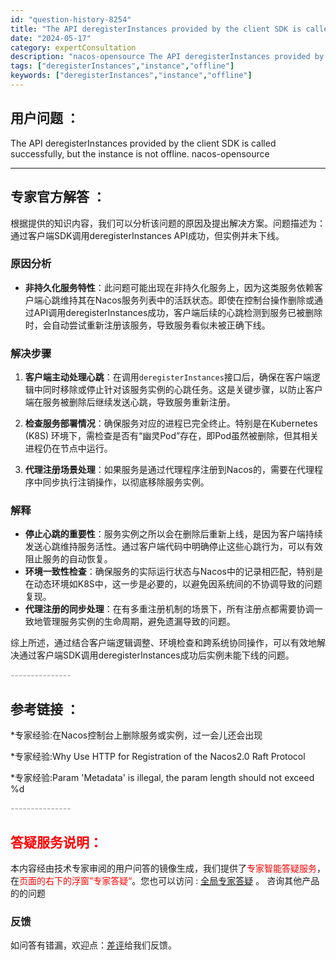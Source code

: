 ```yaml
---
id: "question-history-8254"
title: "The API deregisterInstances provided by the client SDK is called successfully, but the instance is not offline. nacos-opensource"
date: "2024-05-17"
category: expertConsultation
description: "nacos-opensource The API deregisterInstances provided by the client SDK is called successfully, but the instance is not offline."
tags: ["deregisterInstances","instance","offline"]
keywords: ["deregisterInstances","instance","offline"]
---
```


## 用户问题 ： 
 The API deregisterInstances provided by the client SDK is called successfully, but the instance is not offline. nacos-opensource 

---------------
## 专家官方解答 ：

根据提供的知识内容，我们可以分析该问题的原因及提出解决方案。问题描述为：通过客户端SDK调用deregisterInstances API成功，但实例并未下线。

### 原因分析
- **非持久化服务特性**：此问题可能出现在非持久化服务上，因为这类服务依赖客户端心跳维持其在Nacos服务列表中的活跃状态。即使在控制台操作删除或通过API调用deregisterInstances成功，客户端后续的心跳检测到服务已被删除时，会自动尝试重新注册该服务，导致服务看似未被正确下线。
  
### 解决步骤
1. **客户端主动处理心跳**：在调用`deregisterInstances`接口后，确保在客户端逻辑中同时移除或停止针对该服务实例的心跳任务。这是关键步骤，以防止客户端在服务被删除后继续发送心跳，导致服务重新注册。
   
2. **检查服务部署情况**：确保服务对应的进程已完全终止。特别是在Kubernetes (K8S) 环境下，需检查是否有“幽灵Pod”存在，即Pod虽然被删除，但其相关进程仍在节点中运行。

3. **代理注册场景处理**：如果服务是通过代理程序注册到Nacos的，需要在代理程序中同步执行注销操作，以彻底移除服务实例。

### 解释
- **停止心跳的重要性**：服务实例之所以会在删除后重新上线，是因为客户端持续发送心跳维持服务活性。通过客户端代码中明确停止这些心跳行为，可以有效阻止服务的自动恢复。
- **环境一致性检查**：确保服务的实际运行状态与Nacos中的记录相匹配，特别是在动态环境如K8S中，这一步是必要的，以避免因系统间的不协调导致的问题复现。
- **代理注册的同步处理**：在有多重注册机制的场景下，所有注册点都需要协调一致地管理服务实例的生命周期，避免遗漏导致的问题。

综上所述，通过结合客户端逻辑调整、环境检查和跨系统协同操作，可以有效地解决通过客户端SDK调用deregisterInstances成功后实例未能下线的问题。


<font color="#949494">---------------</font> 


## 参考链接 ：

*专家经验:在Nacos控制台上删除服务或实例，过一会儿还会出现 
 
 *专家经验:Why Use HTTP for Registration of the Nacos2.0 Raft Protocol 
 
 *专家经验:Param 'Metadata' is illegal, the param length should not exceed %d 


 <font color="#949494">---------------</font> 
 


## <font color="#FF0000">答疑服务说明：</font> 

本内容经由技术专家审阅的用户问答的镜像生成，我们提供了<font color="#FF0000">专家智能答疑服务</font>，在<font color="#FF0000">页面的右下的浮窗”专家答疑“</font>。您也可以访问 : [全局专家答疑](https://opensource.alibaba.com/chatBot) 。 咨询其他产品的的问题

### 反馈
如问答有错漏，欢迎点：[差评](https://ai.nacos.io/user/feedbackByEnhancerGradePOJOID?enhancerGradePOJOId=13604)给我们反馈。
